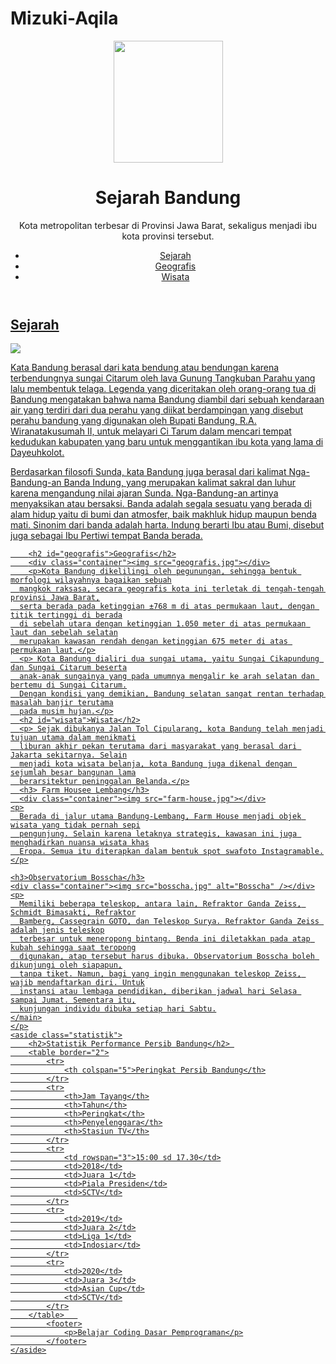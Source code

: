 # Mizuki-Aqila
<!DOCTYPE html>
<html>
<head>
	<meta charset="utf-8">
	<meta name="viewport" content="width=device-width, initial-scale=1">
	<title>Sejarah Bandung</title>
	<link rel="stylesheet" type="text/css" href="\Latihan Coding\Style\style.css">
</head>

<body>
	<header class="open">
		<div class="logo">
			<figure>
    		<img src="Lambang.jpg" width="175" height="195">
		  </figure>
		</div>
		<h1>Sejarah Bandung</h1>
		<p> Kota metropolitan terbesar di Provinsi Jawa Barat, sekaligus menjadi ibu kota provinsi tersebut.</p>
		<nav>
			<ul>
				<li><a href="#sejarah">Sejarah</li>
				<li><a href="#geografis">Geografis</li>
				<li><a href="#wisata">Wisata</li>
			</ul>
		</nav>
	</header>
	<main class="isi">
		<h2 id="sejarah">Sejarah</h2>
		<div class="container"><img src="history.jpg"></div>
		<p> Kata Bandung berasal dari kata bendung atau bendungan karena terbendungnya sungai Citarum oleh lava Gunung Tangkuban Parahu yang lalu membentuk telaga. Legenda yang diceritakan oleh orang-orang tua di Bandung mengatakan bahwa nama Bandung diambil dari sebuah kendaraan air yang terdiri dari dua perahu yang diikat berdampingan yang disebut perahu bandung yang digunakan oleh Bupati Bandung, R.A. Wiranatakusumah II, untuk melayari Ci Tarum dalam mencari tempat kedudukan kabupaten yang baru untuk menggantikan ibu kota yang lama di Dayeuhkolot.</p>
		<p>Berdasarkan filosofi Sunda, kata Bandung juga berasal dari kalimat Nga-Bandung-an Banda
      Indung, yang merupakan kalimat sakral dan luhur karena mengandung nilai ajaran Sunda.
      Nga-Bandung-an artinya menyaksikan atau bersaksi. Banda adalah segala sesuatu yang berada di
      alam hidup yaitu di bumi dan atmosfer, baik makhluk hidup maupun benda mati. Sinonim dari
      banda adalah harta. Indung berarti Ibu atau Bumi, disebut juga sebagai Ibu Pertiwi tempat
      Banda berada.</p>
	
		<h2 id="geografis">Geografis</h2>
		<div class="container"><img src="geografis.jpg"></div>
		<p>Kota Bandung dikelilingi oleh pegunungan, sehingga bentuk morfologi wilayahnya bagaikan sebuah
      mangkok raksasa, secara geografis kota ini terletak di tengah-tengah provinsi Jawa Barat,
      serta berada pada ketinggian ±768 m di atas permukaan laut, dengan titik tertinggi di berada
      di sebelah utara dengan ketinggian 1.050 meter di atas permukaan laut dan sebelah selatan
      merupakan kawasan rendah dengan ketinggian 675 meter di atas permukaan laut.</p>
      <p> Kota Bandung dialiri dua sungai utama, yaitu Sungai Cikapundung dan Sungai Citarum beserta
      anak-anak sungainya yang pada umumnya mengalir ke arah selatan dan bertemu di Sungai Citarum.
      Dengan kondisi yang demikian, Bandung selatan sangat rentan terhadap masalah banjir terutama
      pada musim hujan.</p>
      <h2 id="wisata">Wisata</h2>
      <p> Sejak dibukanya Jalan Tol Cipularang, kota Bandung telah menjadi tujuan utama dalam menikmati
      liburan akhir pekan terutama dari masyarakat yang berasal dari Jakarta sekitarnya. Selain
      menjadi kota wisata belanja, kota Bandung juga dikenal dengan sejumlah besar bangunan lama
      berarsitektur peninggalan Belanda.</p>
      <h3> Farm Housee Lembang</h3>
      <div class="container"><img src="farm-house.jpg"></div>
    <p>
      Berada di jalur utama Bandung-Lembang, Farm House menjadi objek wisata yang tidak pernah sepi
      pengunjung. Selain karena letaknya strategis, kawasan ini juga menghadirkan nuansa wisata khas
      Eropa. Semua itu diterapkan dalam bentuk spot swafoto Instagramable.
    </p>

    <h3>Observatorium Bosscha</h3>
    <div class="container"><img src="bosscha.jpg" alt="Bosscha" /></div>
    <p>
      Memiliki beberapa teleskop, antara lain, Refraktor Ganda Zeiss, Schmidt Bimasakti, Refraktor
      Bamberg, Cassegrain GOTO, dan Teleskop Surya. Refraktor Ganda Zeiss adalah jenis teleskop
      terbesar untuk meneropong bintang. Benda ini diletakkan pada atap kubah sehingga saat teropong
      digunakan, atap tersebut harus dibuka. Observatorium Bosscha boleh dikunjungi oleh siapapun,
      tanpa tiket. Namun, bagi yang ingin menggunakan teleskop Zeiss, wajib mendaftarkan diri. Untuk
      instansi atau lembaga pendidikan, diberikan jadwal hari Selasa sampai Jumat. Sementara itu,
      kunjungan individu dibuka setiap hari Sabtu.
    </main>
    </p>
    <aside class="statistik">
    	<h2>Statistik Performance Persib Bandung</h2> 
		<table border="2">
			<tr>
				<th colspan="5">Peringkat Persib Bandung</th>
			</tr>
			<tr>
				<th>Jam Tayang</th>
				<th>Tahun</th>
				<th>Peringkat</th>
				<th>Penyelenggara</th>
				<th>Stasiun TV</th>
			</tr>
			<tr>
				<td rowspan="3">15:00 sd 17.30</td>
				<td>2018</td>
				<td>Juara 1</td>
				<td>Piala Presiden</td>
				<td>SCTV</td>
			</tr>
			<tr>
				<td>2019</td>
				<td>Juara 2</td>
				<td>Liga 1</td>
				<td>Indosiar</td>
			</tr>
			<tr>
				<td>2020</td>
				<td>Juara 3</td>
				<td>Asian Cup</td>
				<td>SCTV</td>
			</tr>
		</table>   
			<footer>
		    	<p>Belajar Coding Dasar Pemprograman</p>
		    </footer>
	</aside>
</body>
</html>
